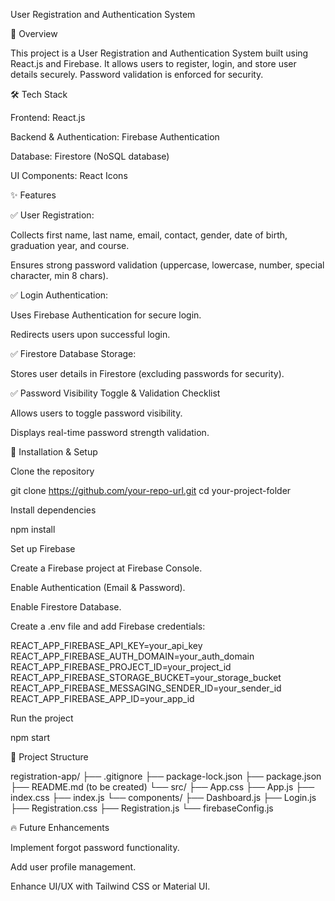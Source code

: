 User Registration and Authentication System

📌 Overview

This project is a User Registration and Authentication System built using React.js and Firebase. It allows users to register, login, and store user details securely. Password validation is enforced for security.

🛠️ Tech Stack

Frontend: React.js

Backend & Authentication: Firebase Authentication

Database: Firestore (NoSQL database)

UI Components: React Icons

✨ Features

✅ User Registration:

Collects first name, last name, email, contact, gender, date of birth, graduation year, and course.

Ensures strong password validation (uppercase, lowercase, number, special character, min 8 chars).

✅ Login Authentication:

Uses Firebase Authentication for secure login.

Redirects users upon successful login.

✅ Firestore Database Storage:

Stores user details in Firestore (excluding passwords for security).

✅ Password Visibility Toggle & Validation Checklist

Allows users to toggle password visibility.

Displays real-time password strength validation.

🚀 Installation & Setup

Clone the repository

git clone https://github.com/your-repo-url.git
cd your-project-folder

Install dependencies

npm install

Set up Firebase

Create a Firebase project at Firebase Console.

Enable Authentication (Email & Password).

Enable Firestore Database.

Create a .env file and add Firebase credentials:

REACT_APP_FIREBASE_API_KEY=your_api_key
REACT_APP_FIREBASE_AUTH_DOMAIN=your_auth_domain
REACT_APP_FIREBASE_PROJECT_ID=your_project_id
REACT_APP_FIREBASE_STORAGE_BUCKET=your_storage_bucket
REACT_APP_FIREBASE_MESSAGING_SENDER_ID=your_sender_id
REACT_APP_FIREBASE_APP_ID=your_app_id

Run the project

npm start

📂 Project Structure

registration-app/
├── .gitignore
├── package-lock.json
├── package.json
├── README.md (to be created)
└── src/
    ├── App.css
    ├── App.js
    ├── index.css
    ├── index.js
    └── components/
        ├── Dashboard.js
        ├── Login.js
        ├── Registration.css
        ├── Registration.js
        └── firebaseConfig.js

🔥 Future Enhancements

Implement forgot password functionality.

Add user profile management.

Enhance UI/UX with Tailwind CSS or Material UI.
